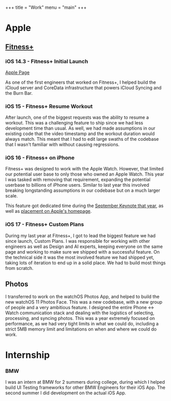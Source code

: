 +++
title = "Work"
menu = "main"
+++

# Apple

## [Fitness+](https://www.apple.com/apple-fitness-plus/)

### iOS 14.3 - Fitness+ Initial Launch

[Apple Page](https://www.apple.com/newsroom/2020/12/apple-fitness-plus-the-future-of-fitness-launches-december-14/)

As one of the first engineers that worked on Fitness+, I helped build the iCloud server and CoreData infrastructure that powers iCloud Syncing and the Burn Bar.

### iOS 15 - Fitness+ Resume Workout

After launch, one of the biggest requests was the ability to resume a workout. This was a challenging feature to ship since we had less development time than usual. As well, we had made assumptions in our existing code that the video timestamp and the workout duration would always match. This meant that I had to edit large swaths of the codebase that I wasn't familiar with without causing regressions.

### iOS 16 - Fitness+ on iPhone

Fitness+ was designed to work with the Apple Watch. However, that limited our potential user base to only those who owned an Apple Watch. This year I was tasked with removing that requirement, expanding the potential userbase to billions of iPhone users. Similar to last year this involved breaking longstanding assumptions in our codebase but on a much larger scale.

This feature got dedicated time during the [September Keynote that year](https://youtu.be/ux6zXguiqxM?t=3982), as well as [placement on Apple's homepage](https://web.archive.org/web/20230103012713/https://www.apple.com/).

### iOS 17 - Fitness+ Custom Plans

During my last year at Fitness+, I got to lead the biggest feature we had since launch, Custom Plans. I was responsible for working with other engineers as well as Design and AI experts, keeping everyone on the same page and working to make sure we shipped with a successful feature. On the technical side it was the most involved feature we had shipped yet, taking lots of iteration to end up in a solid place. We had to build most things from scratch.

## Photos

I transferred to work on the watchOS Photos App, and helped to build the new watchOS 11 Photos Face. This was a new codebase, with a new group of people and a very ambitious feature. I designed the entire Phone <-> Watch communication stack and dealing with the logistics of selecting, processing, and syncing photos. This was a year extremely focused on performance, as we had very tight limits in what we could do, including a strict 5MB memory limit and limitations on when and where we could do work.

# Internship

### BMW

I was an intern at BMW for 2 summers during college, during which I helped build UI Testing frameworks for other BMW Engineers for their iOS App. The second summer I did development on the actual iOS App.
